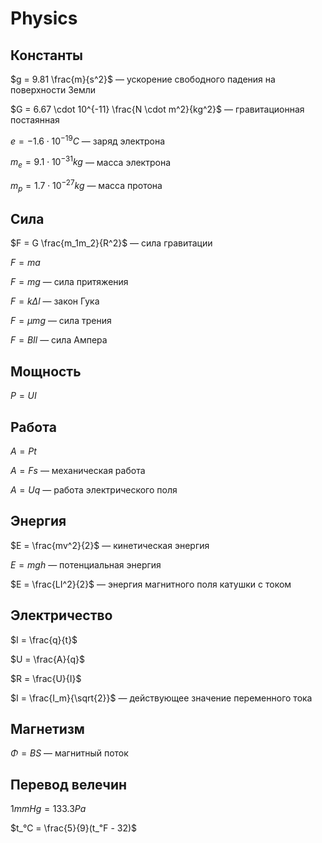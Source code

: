 # Physics
## Константы
$g = 9.81 \frac{m}{s^2}$ ­— ускорение свободного падения на поверхности Земли

$G = 6.67 \cdot 10^{-11} \frac{N \cdot m^2}{kg^2}$ — гравитационная постаянная

$e = - 1.6 \cdot 10^{-19} C$ — заряд электрона

$m_e = 9.1 \cdot 10^{-31} kg$ — масса электрона

$m_p = 1.7 \cdot 10^{-27} kg$ — масса протона

## Сила
$F = G \frac{m_1m_2}{R^2}$ — сила гравитации

$F = ma$

$F = mg$ — сила притяжения

$F = k\Delta l$ — закон Гука

$F = \mu mg$ — сила трения

$F = BIl$ — сила Ампера

## Мощность
$P = UI$

## Работа
$A = Pt$

$A = Fs$ — механическая работа

$A = Uq$ — работа электрического поля

## Энергия
$E = \frac{mv^2}{2}$ — кинетическая энергия

$E = mgh$ — потенциальная энергия

$E = \frac{LI^2}{2}$ — энергия магнитного поля катушки с током

## Электричество
$I = \frac{q}{t}$

$U = \frac{A}{q}$

$R = \frac{U}{I}$

$I = \frac{I_m}{\sqrt{2}}$ — действующее значение переменного тока

## Магнетизм
$\Phi = BS$ — магнитный поток

## Перевод велечин
$1mmHg = 133.3Pa$

$t_℃ = \frac{5}{9}(t_℉ - 32)$
